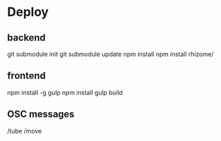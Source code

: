 Deploy
=======

backend
--------

git submodule init
git submodule update
npm install
npm install rhizome/


frontend
----------

npm install -g gulp
npm install
gulp build

OSC messages
--------------

/tube <timestamp> <userId> <tubeState> <tubeId> <frequency>
/move <x> <y>